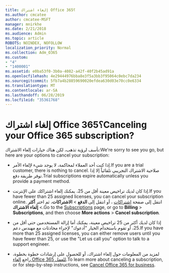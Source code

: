 ```yaml
---
title: إلغاء اشتراك Office 365؟
ms.author: cmcatee
author: cmcatee-MSFT
manager: mnirkhe
ms.date: 2/21/2018
ms.audience: Admin
ms.topic: article
ROBOTS: NOINDEX, NOFOLLOW
localization_priority: Normal
ms.collection: Adm_O365
ms.custom:
- "4"
- "1400001"
ms.assetid: e0ba53f0-3b0a-4082-a42f-40f2b45ad91a
ms.openlocfilehash: 4e29444976bba8e3f5a3bb3f95064c0ebc7da234
ms.sourcegitcommit: 5fb7a4b28859690020efdea630d03e70cc0e6334
ms.translationtype: MT
ms.contentlocale: ar-SA
ms.lasthandoff: 06/28/2019
ms.locfileid: "35361768"
---
```

# <a name="canceling-your-office-365-subscription"></a><span data-ttu-id="ca171-102">إلغاء اشتراك Office 365؟</span><span class="sxs-lookup"><span data-stu-id="ca171-102">Canceling your Office 365 subscription?</span></span>

<span data-ttu-id="ca171-103">نأسف لرؤية تذهب، لكن هناك خيارات إلغاء الاشتراك:</span><span class="sxs-lookup"><span data-stu-id="ca171-103">We're sorry to see you go, but here are your options to cancel your subscription:</span></span>
  
- <span data-ttu-id="ca171-104">إذا كنت أحد العملاء لمحاكمة، لا يوجد شيء لإلغاء الأمر.</span><span class="sxs-lookup"><span data-stu-id="ca171-104">If you are a trial customer, there is nothing to cancel.</span></span> <span data-ttu-id="ca171-105">صلاحية الاشتراك التجريبي تلقائياً إلا إذا توفر طريقة دفع.</span><span class="sxs-lookup"><span data-stu-id="ca171-105">Trial subscriptions expire automatically unless you provide a payment method.</span></span>

- <span data-ttu-id="ca171-106">إذا كان لديك تراخيص معينة أقل من 25، يمكنك إلغاء اشتراكك على الإنترنت.</span><span class="sxs-lookup"><span data-stu-id="ca171-106">If you have fewer than 25 assigned licenses, you can cancel your subscription online.</span></span> <span data-ttu-id="ca171-107">انتقل إلى صفحة [اشتراكات](https://go.microsoft.com/fwlink/p/?linkid=842054) ، أو انتقل إلى **الدفع** \> **الاشتراكات**، ثم اختر **أكثر** \> **إلغاء الاشتراك**.</span><span class="sxs-lookup"><span data-stu-id="ca171-107">Go to the [Subscriptions](https://go.microsoft.com/fwlink/p/?linkid=842054) page, or go to **Billing** \> **Subscriptions**, and then choose **More actions** \> **Cancel subscription**.</span></span>

- <span data-ttu-id="ca171-108">إذا كان لديك أكثر من 25 تراخيص معينة، يمكنك أما إزالة المستخدمين حتى أقل من 25، أو تقوم باستخدام الخيار "أدعوك" لإجراء محادثات مع مهندس دعم.</span><span class="sxs-lookup"><span data-stu-id="ca171-108">If you have more than 25 assigned licenses, you can either remove users until you have fewer than 25, or use the "Let us call you" option to talk to a support engineer.</span></span>

- <span data-ttu-id="ca171-109">لمزيد من المعلومات حول إلغاء اشتراك، أو للحصول على إرشادات خطوة بخطوة، راجع [إلغاء Office 365 للعمل](https://support.office.com/article/b1bc0bef-4608-4601-813a-cdd9f746709a).</span><span class="sxs-lookup"><span data-stu-id="ca171-109">To learn more about canceling a subscription, or for step-by-step instructions, see [Cancel Office 365 for business](https://support.office.com/article/b1bc0bef-4608-4601-813a-cdd9f746709a).</span></span>
